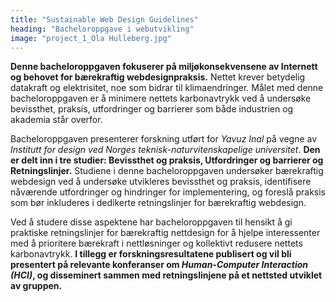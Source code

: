 ```yaml
---
title: "Sustainable Web Design Guidelines"
heading: "Bacheloroppgave i webutvikling"
image: "project_1_Ola Hulleberg.jpg"
---
```


**Denne bacheloroppgaven fokuserer på miljøkonsekvensene av Internett og behovet for bærekraftig webdesignpraksis.** Nettet krever betydelig datakraft og elektrisitet, noe som bidrar til klimaendringer. Målet med denne bacheloroppgaven er å minimere nettets karbonavtrykk ved å undersøke bevissthet, praksis, utfordringer og barrierer som både industrien og akademia står overfor.

Bacheloroppgaven presenterer forskning utført for *Yavuz Inal* på vegne av *Institutt for design ved Norges teknisk-naturvitenskapelige universitet*. **Den er delt inn i tre studier: Bevissthet og praksis, Utfordringer og barrierer og Retningslinjer.** Studiene i denne bacheloroppgaven undersøker bærekraftig webdesign ved å undersøke utvikleres bevissthet og praksis, identifisere nåværende utfordringer og hindringer for implementering, og foreslå praksis som bør inkluderes i dedikerte retningslinjer for bærekraftig webdesign.

Ved å studere disse aspektene har bacheloroppgaven til hensikt å gi praktiske retningslinjer for bærekraftig nettdesign for å hjelpe interessenter med å prioritere bærekraft i nettløsninger og kollektivt redusere nettets karbonavtrykk. **I tillegg er forskningsresultatene publisert og vil bli presentert på relevante konferanser om *Human-Computer Interaction (HCI)*, og disseminert sammen med retningslinjene på et nettsted utviklet av gruppen.**
